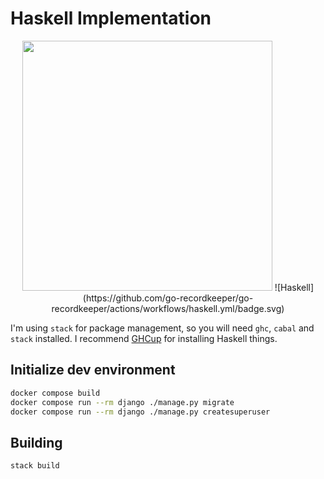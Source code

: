 # Haskell Implementation

<p align="center">
<img src="https://go.chiquit.ooo/haskell.svg" width="400" />
![Haskell](https://github.com/go-recordkeeper/go-recordkeeper/actions/workflows/haskell.yml/badge.svg)
</p>

I'm using `stack` for package management, so you will need `ghc`, `cabal` and `stack` installed. I recommend [GHCup](https://www.haskell.org/ghcup/) for installing Haskell things.

## Initialize dev environment
```sh
docker compose build
docker compose run --rm django ./manage.py migrate
docker compose run --rm django ./manage.py createsuperuser
```

## Building
```sh
stack build
```
